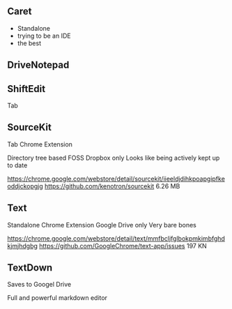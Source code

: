 


## Caret

* Standalone
* trying to be an IDE
* the best

## DriveNotepad


## ShiftEdit
Tab


## SourceKit
Tab
Chrome Extension

Directory tree based
FOSS
Dropbox only
Looks like being actively kept up to date

https://chrome.google.com/webstore/detail/sourcekit/iieeldjdihkpoapgipfkeoddjckopgjg
https://github.com/kenotron/sourcekit
6.26 MB

## Text
Standalone
Chrome Extension
Google Drive only
Very bare bones

https://chrome.google.com/webstore/detail/text/mmfbcljfglbokpmkimbfghdkjmjhdgbg
https://github.com/GoogleChrome/text-app/issues
197 KN

## TextDown
Saves to Googel Drive

Full and powerful markdown editor
